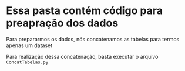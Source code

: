 # Essa pasta contém código para preapração dos dados

Para prepararmos os dados, nós concatenamos as tabelas para termos apenas um dataset

Para realização dessa concatenação, basta executar o arquivo `ConcatTabelas.py` 
